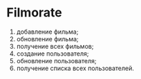 # Filmorate

1. добавление фильма;
2. обновление фильма;
3. получение всех фильмов;
4. создание пользователя;
5. обновление пользователя;
6. получение списка всех пользователей.
